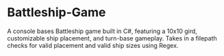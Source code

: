 # Battleship-Game
A console bases Battleship game built in C#, featuring a 10x10 gird, customizable ship placement, and turn-base gameplay.  Takes in a filepath checks for valid placement and valid ship sizes using Regex. 

